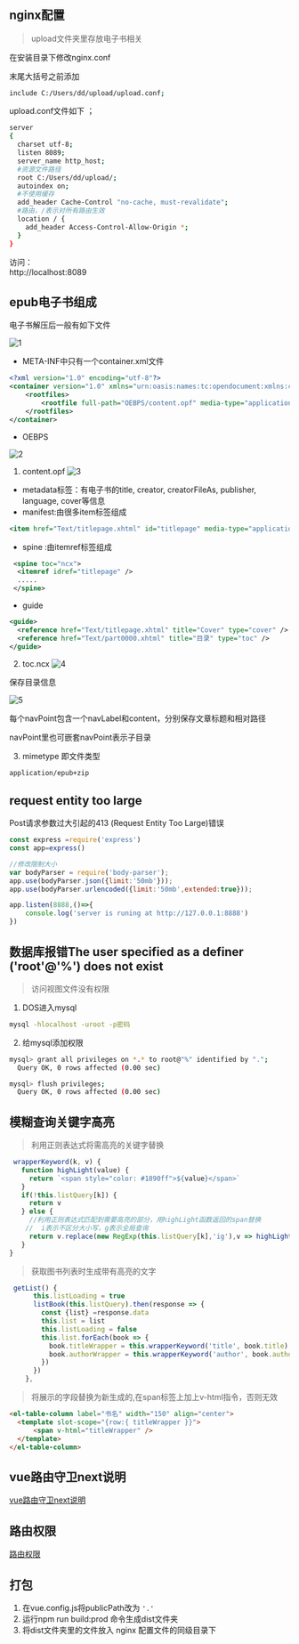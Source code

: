 # 

## nginx配置  

>upload文件夹里存放电子书相关

在安装目录下修改nginx.conf  

末尾大括号之前添加

```sh
include C:/Users/dd/upload/upload.conf;
``` 

upload.conf文件如下 ；   

```sh
server
{ 
  charset utf-8;
  listen 8089;
  server_name http_host;
  #资源文件路径
  root C:/Users/dd/upload/;
  autoindex on;
  #不使用缓存
  add_header Cache-Control "no-cache, must-revalidate";
  #路由，/表示对所有路由生效
  location / { 
    add_header Access-Control-Allow-Origin *;
  }
}
```

访问：  
http://localhost:8089


## epub电子书组成  

电子书解压后一般有如下文件 

![1](./images/1.png)  

- META-INF中只有一个container.xml文件

```xml
<?xml version="1.0" encoding="utf-8"?>
<container version="1.0" xmlns="urn:oasis:names:tc:opendocument:xmlns:container">
	<rootfiles>
		<rootfile full-path="OEBPS/content.opf" media-type="application/oebps-package+xml"/>
  	</rootfiles>
</container>
``` 

- OEBPS  

![2](./images/2.png)  

1. content.opf 
![3](./images/3.png)  

  - metadata标签：有电子书的title,  creator,  creatorFileAs,  publisher,  language,  cover等信息   
  - manifest:由很多item标签组成  

  ```xml
  <item href="Text/titlepage.xhtml" id="titlepage" media-type="application/xhtml+xml" />
  ```
  - spine :由itemref标签组成  

  ```xml
   <spine toc="ncx">
    <itemref idref="titlepage" />
    .....
   </spine>
  ```

  - guide

  ```xml
  <guide>
    <reference href="Text/titlepage.xhtml" title="Cover" type="cover" />
    <reference href="Text/part0000.xhtml" title="目录" type="toc" />
  </guide>
  ``` 

2. toc.ncx 
![4](./images/4.png) 

保存目录信息  

![5](./images/5.png)  

每个navPoint包含一个navLabel和content，分别保存文章标题和相对路径  

navPoint里也可嵌套navPoint表示子目录  


3. mimetype 即文件类型  
```xml
application/epub+zip
``` 


## request entity too large  

Post请求参数过大引起的413 (Request Entity Too Large)错误   

```js
const express =require('express')
const app=express()

//修改限制大小
var bodyParser = require('body-parser');
app.use(bodyParser.json({limit:'50mb'}));
app.use(bodyParser.urlencoded({limit:'50mb',extended:true}));

app.listen(8888,()=>{
    console.log('server is runing at http://127.0.0.1:8888')
})
```   

## 数据库报错The user specified as a definer ('root'@'%') does not exist

>访问视图文件没有权限

1. DOS进入mysql

```sh
mysql -hlocalhost -uroot -p密码
```

2. 给mysql添加权限

```sh
mysql> grant all privileges on *.* to root@"%" identified by ".";
  Query OK, 0 rows affected (0.00 sec)

mysql> flush privileges;
  Query OK, 0 rows affected (0.00 sec)
``` 


## 模糊查询关键字高亮  

>利用正则表达式将需高亮的关键字替换

```js
 wrapperKeyword(k, v) {
   function highLight(value) {
     return `<span style="color: #1890ff">${value}</span>`
   }
   if(!this.listQuery[k]) {
     return v
   } else {
     //利用正则表达式匹配到需要高亮的部分，用highLight函数返回的span替换 
    //  i表示不区分大小写，g表示全局查询
     return v.replace(new RegExp(this.listQuery[k],'ig'),v => highLight(v))
   }
}
```

>获取图书列表时生成带有高亮的文字

```js
 getList() {
      this.listLoading = true
      listBook(this.listQuery).then(response => {
        const {list} =response.data
        this.list = list
        this.listLoading = false
        this.list.forEach(book => {
          book.titleWrapper = this.wrapperKeyword('title', book.title)
          book.authorWrapper = this.wrapperKeyword('author', book.author)
        })
      })
    },
```

>将展示的字段替换为新生成的,在span标签上加上v-html指令，否则无效

```html
<el-table-column label="书名" width="150" align="center"> 
  <template slot-scope="{row:{ titleWrapper }}">
      <span v-html="titleWrapper" />
  </template>
</el-table-column>
```


## vue路由守卫next说明  

[vue路由守卫next说明](https://blog.csdn.net/qq_41912398/article/details/109231418?spm=1001.2014.3001.5501)

## 路由权限  

[路由权限](https://panjiachen.github.io/vue-element-admin-site/zh/guide/essentials/permission.html#%E6%9D%83%E9%99%90%E9%AA%8C%E8%AF%81)

## 打包

1. 在vue.config.js将publicPath改为 `'.'`
2. 运行npm run build:prod 命令生成dist文件夹
3. 将dist文件夹里的文件放入 nginx 配置文件的同级目录下  


